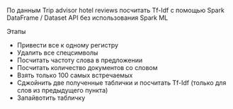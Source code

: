 По данным Trip advisor hotel reviews посчитать Tf-Idf с помощью Spark DataFrame / Dataset API без использования Spark ML

Этапы
* Привести все к одному регистру
* Удалить все спецсимволы
* Посчитать частоту слова в предложении
* Посчитать количество документов со словом
* Взять только 100 самых встречаемых
* Сджойнить две полученные таблички и посчитать Tf-Idf (только для слов из предыдущего пункта)
* Запайвотить табличку